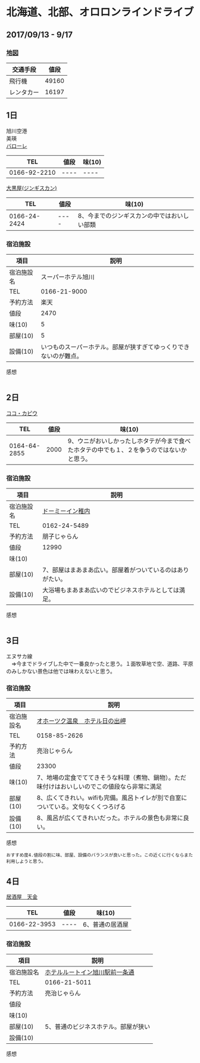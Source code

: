 # 北海道、北部、オロロンラインドライブ 
## 2017/09/13 - 9/17

### [地図](https://drive.google.com/open?id=1k0KnyJ2TG_dszu0rdEopexwc4mI&usp=sharing)

|交通手段| 値段 |
| --- | --- |
| 飛行機 | 49160 |
| レンタカー | 16197 |

## 1日
旭川空港  
美瑛  
[バローレ](http://www.biei-valore.com/home.html)  

|  TEL  |  値段  |  味(10)  | 
| ---- | ---- | ---- |
| 0166-92-2210 | ---- | ---- |


[大黒屋(ジンギスカン)](http://www.daikoku-jgs.com/)

|  TEL  |  値段  |  味(10)  | 
| ---- | ---- | ---- |
| 0166-24-2424 | ---- | 8、今までのジンギスカンの中ではおいしい部類 |

### 宿泊施設
| 項目 | 説明 |
| ---- | --- |
| 宿泊施設名 | スーパーホテル旭川 | 
| TEL | 0166-21-9000 | 
| 予約方法 | 楽天 | 
| 値段 | 2470 | 
| 味(10) | 5 | 
| 部屋(10) | 5 | 
| 設備(10) | いつものスーパーホテル。部屋が狭すぎてゆっくりできないのが難点。 | 
感想
```
```
## 2日
[ココ・カピウ](https://tabelog.com/hokkaido/A0109/A010905/1001654/)

|  TEL  |  値段  |  味(10)  | 
| ---- | ---- | ---- |
| 0164-64-2855 | 2000 | 9、ウニがおいしかったしホタテが今まで食べたホタテの中でも１、２を争うのではないかと思う。 |

### 宿泊施設
| 項目 | 説明 |
| ---- | --- |
| 宿泊施設名 | [ドーミーイン稚内](http://www.hotespa.net/hotels/wakkanai/) | 
| TEL | 0162-24-5489 | 
| 予約方法 | 朋子じゃらん | 
| 値段 | 12990 | 
| 味(10) |  | 
| 部屋(10) | 7、部屋はまあまあ広い。部屋着がついているのはありがたい。 | 
| 設備(10) | 大浴場もまあまあ広いのでビジネスホテルとしては満足。 | 
感想
```
```

## 3日
エヌサカ線  
　⇒今までドライブした中で一番良かったと思う。１面牧草地で空、道路、平原のみしかない景色は他では味わえないと思う。

### 宿泊施設
| 項目 | 説明 |
| ---- | --- |
| 宿泊施設名 | [オホーツク温泉　ホテル日の出岬](http://hinodemisaki.com/) | 
| TEL | 0158-85-2626 | 
| 予約方法 | 亮治じゃらん| 
| 値段 | 23300| 
| 味(10) | 7、地場の定食でててきそうな料理（煮物、鍋物）。ただ味付けはおいしいのでこの値段なら非常に満足 | 
| 部屋(10) | 8、広くてきれい。wifiも完備。風呂トイレが別で自室についている。文句なくくつろげる | 
| 設備(10) | 8、風呂が広くてきれいだった。ホテルの景色も非常に良い。 | 
感想
```
おすすめ度4.値段の割に味、部屋、設備のバランスが良いと思った。この近くに行くならまた利用しようと思う。
```

## 4日

[居酒屋　天金](https://tabelog.com/hokkaido/A0104/A010401/1002688/)  

|  TEL  |  値段  |  味(10)  | 
| ---- | ---- | ---- |
| 0166-22-3953 | ---- | 6、普通の居酒屋 |

### 宿泊施設
| 項目 | 説明 |
| ---- | --- |
| 宿泊施設名 | [ホテルルートイン旭川駅前一条通](http://www.route-inn.co.jp/search/hotel/index_hotel_id_507) | 
| TEL | 0166-21-5011 | 
| 予約方法 |亮治じゃらん | 
| 値段 | | 
| 味(10) |  | 
| 部屋(10) | 5、普通のビジネスホテル。部屋が狭い | 
| 設備(10) |  | 
感想
```
```
